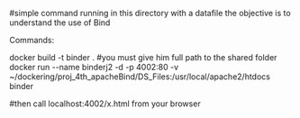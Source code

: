 #simple command running in this directory with a datafile
the objective is to understand the use of Bind

Commands:

docker build -t binder .
#you must give him full path to the shared folder
docker run --name binderj2 -d -p 4002:80 -v ~/dockering/proj_4th_apacheBind/DS_Files:/usr/local/apache2/htdocs binder

#then call localhost:4002/x.html from your browser